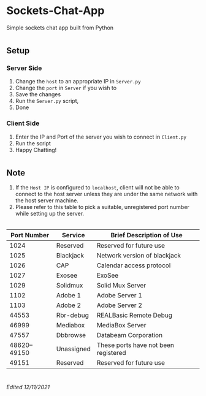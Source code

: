 # Sockets-Chat-App
Simple sockets chat app built from Python
<br>
#
## Setup
### Server Side
1. Change the `host` to an appropriate IP in `Server.py`<br>
2. Change the `port` in  `Server` if you wish to<br>
3. Save the changes<br>
4. Run the `Server.py` script,<br>
5. Done<br>

### Client Side
1. Enter the IP and Port of the server you wish to connect in `Client.py`<br>
2. Run the script<br>
3. Happy Chatting!<br>
#
## Note
1. If the `Host IP` is configured to `localhost`, client will not be able to connect to the host server unless they are under the same network with the host server machine. 
2. Please refer to this table to pick a suitable, unregistered port number while setting up the server.<br><br>


| Port Number | Service    | Brief Description of Use             |
| ----------- | ---------- | ------------------------------------ |
| 1024        | Reserved   | Reserved for future use              |
| 1025        | Blackjack  | Network version of blackjack         |
| 1026        | CAP        | Calendar access protocol             |
| 1027        | Exosee     | ExoSee                               |
| 1029        | Solidmux   | Solid Mux Server                     |
| 1102        | Adobe 1    | Adobe Server 1                       |
| 1103        | Adobe 2    | Adobe Server 2                       |
| 44553       | Rbr-debug  | REALBasic Remote Debug               |
| 46999       | Mediabox   | MediaBox Server                      |
| 47557       | Dbbrowse   | Databeam Corporation                 |
| 48620–49150 | Unassigned | These ports have not been registered |
| 49151       | Reserved   | Reserved for future use              |

#
_Edited 12/11/2021_